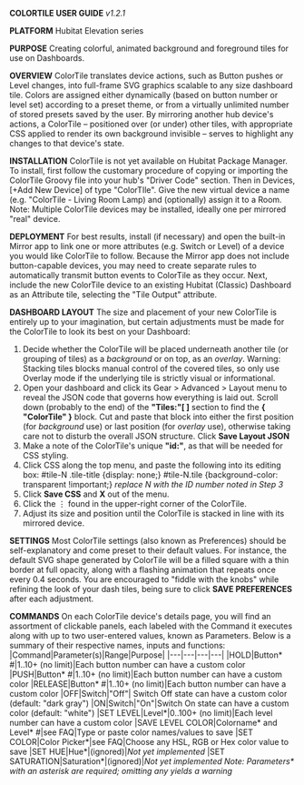**COLORTILE USER GUIDE** _v1.2.1_

**PLATFORM** 
Hubitat Elevation series

**PURPOSE** 
Creating colorful, animated background and foreground tiles for use on Dashboards.

**OVERVIEW** 
ColorTile translates device actions, such as Button pushes or Level changes, into full-frame SVG graphics scalable to any size dashboard tile. Colors are assigned either dynamically (based on button number or level set) according to a preset theme, or from a virtually unlimited number of stored presets saved by the user. By mirroring another hub device's actions, a ColorTile – positioned over (or under) other tiles, with appropriate CSS applied to render its own background invisible – serves to highlight any changes to that device's state.

**INSTALLATION**
ColorTile is not yet available on Hubitat Package Manager. To install, first follow the customary procedure of copying or importing the ColorTile Groovy file into your hub's "Driver Code" section. Then in Devices, [+Add New Device] of type "ColorTIle". Give the new virtual device a name (e.g. "ColorTile - Living Room Lamp) and (optionally) assign it to a Room.
Note: Multiple ColorTile devices may be installed, ideally one per mirrored "real" device.

**DEPLOYMENT**
For best results, install (if necessary) and open the built-in Mirror app to link one or more attributes (e.g. Switch or Level) of a device you would like ColorTile to follow. Because the Mirror app does not include button-capable devices, you may need to create separate rules to automatically transmit button events to ColorTile as they occur.
Next, include the new ColorTile device to an existing Hubitat (Classic) Dashboard as an Attribute tile, selecting the "Tile Output" attribute. 

**DASHBOARD LAYOUT**
The size and placement of your new ColorTile is entirely up to your imagination, but certain adjustments must be made for the ColorTile to look its best on your Dashboard:
1. Decide whether the ColorTile will be placed underneath another tile (or grouping of tiles) as a _background_ or on top, as an _overlay_. Warning: Stacking tiles blocks manual control of the covered tiles, so only use Overlay mode if the underlying tile is strictly visual or informational.
2. Open your dashboard and click its Gear > Advanced > Layout menu to reveal the JSON code that governs how everything is laid out. Scroll down (probably to the end) of the **"Tiles:"[ ]** section to find the **{ "ColorTile" }** block. Cut and paste that block into either the first position (for _background_ use) or last position (for _overlay_ use), otherwise taking care not to disturb the overall JSON structure. Click **Save Layout JSON**
3. Make a note of the ColorTile's unique **"id:"**, as that will be needed for CSS styling.
4. Click CSS along the top menu, and paste the following into its editing box:
    #tile-N .tile-title {display: none;}
    #tile-N.tile {background-color: transparent !important;}
    _replace N with the ID number noted in Step 3_
5. Click **Save CSS** and **X** out of the menu.
6. Click the ⋮ found in the upper-right corner of the ColorTile.
7. Adjust its size and position until the ColorTile is stacked in line with its mirrored device.

**SETTINGS**
Most ColorTile settings (also known as Preferences) should be self-explanatory and come preset to their default values. For instance, the default SVG shape generated by ColorTile will be a filled square with a thin border at full opacity, along with a flashing animation that repeats once every 0.4 seconds. You are encouraged to "fiddle with the knobs" while refining the look of your dash tiles, being sure to click **SAVE PREFERENCES** after each adjustment.

**COMMANDS**
On each ColorTile device's details page, you will find an assortment of clickable panels, each labeled with the Command it executes along with up to two user-entered values, known as Parameters. Below is a summary of their respective names, inputs and functions:
  |Command|Parameter(s)|Range|Purpose|
  |---|---|---|---|
  |HOLD|Button* #|1..10+ (no limit)|Each button number can have a custom color
  |PUSH|Button* #|1..10+ (no limit)|Each button number can have a custom color
  |RELEASE|Button* #|1..10+ (no limit)|Each button number can have a custom color
  |OFF|Switch|"Off"| Switch Off state can have a custom color (default: "dark gray")
  |ON|Switch|"On"|Switch On state can have a custom color (default: "white")
  |SET LEVEL|Level*|0..100+ (no limit)|Each level number can have a custom color
  |SAVE LEVEL COLOR|Colorname* and Level* #|see FAQ|Type or paste color names/values to save
  |SET COLOR|Color Picker*|see FAQ|Choose any HSL, RGB or Hex color value to save
  |SET HUE|Hue*|(ignored)|_Not yet implemented_
  |SET SATURATION|Saturation*|(ignored)|_Not yet implemented_
  _Note: Parameters* with an asterisk are required; omitting any yields a warning_
